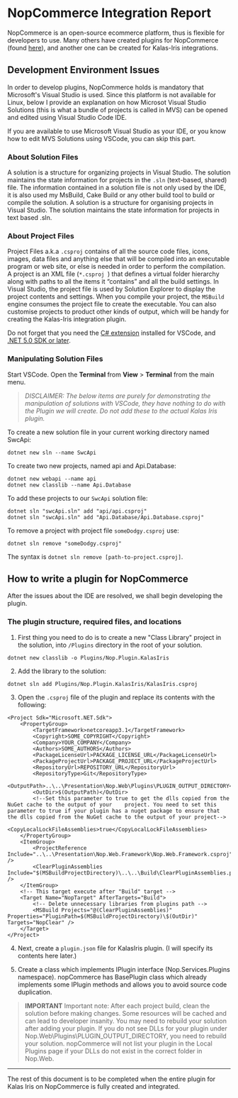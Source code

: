 # NopCommerce Integration Report
NopCommerce is an open-source ecommerce platform, thus is flexible for developers to use. Many others have created plugins for NopCommerce (found [here](https://www.nopcommerce.com/en/marketplace)), and another one can be created for Kalas-Iris integrations.

## Development Environment Issues
In order to develop plugins, NopCommerce holds is mandatory that Microsoft's Visual Studio is used. Since this platform is not available for Linux, below I provide an explanation on how Microsot Visual Studio Solutions (this is what a bundle of projects is called in MVS) can be opened and edited using Visual Studio Code IDE.

If you are available to use Microsoft Visual Studio as your IDE, or you know how to edit MVS Solutions using VSCode, you can skip this part.

### About Solution Files
A solution is a structure for organizing projects in Visual Studio. The solution maintains the state information for projects in the `.sln` (text-based, shared) file. The information contained in a solution file is not only used by the IDE,  it is also used my MsBuild, Cake Build or any other build tool to build or compile the solution. A solution is a structure for organising projects in Visual Studio. The solution maintains the state information for projects in text based .sln.

### About Project Files
Project Files a.k.a `.csproj` contains of all the source code files, icons, images, data files and anything else that will be compiled into an executable program or web site, or else is needed in order to perform the compilation. A project is an XML file (`*.csproj `) that defines a virtual folder hierarchy along with paths to all the items it “contains” and all the build settings. In Visual Studio, the project file is used by Solution Explorer to display the project contents and settings. When you compile your project, the `MSBuild` engine consumes the project file to create the executable. You can also customise projects to product other kinds of output, which will be handy for creating the Kalas-Iris integration plugin.

Do not forget that you need the [C# extension](https://marketplace.visualstudio.com/items?itemName=ms-dotnettools.csharp) installed for VSCode, and [.NET 5.0 SDK or later](https://dotnet.microsoft.com/download).

### Manipulating Solution Files
Start VSCode. Open the **Terminal** from **View** > **Terminal** from the main menu.

> *DISCLAIMER: The below items are purely for demonstrating the manipulation of solutions with VSCode, they have nothing to do with the Plugin we will create. Do not add these to the actual Kalas Iris plugin.*

To create a new solution file in your current working directory named SwcApi:
```shell
dotnet new sln --name SwcApi
```

To create two new projects, named api and Api.Database:
```shell
dotnet new webapi --name api
dotnet new classlib --name Api.Database
```

To add these projects to our `SwcApi` solution file:
```shell
dotnet sln "swcApi.sln" add "api/api.csproj"
dotnet sln "swcApi.sln" add "Api.Database/Api.Database.csproj"
```

To remove a project with project file `someDodgy.csproj` use:
```shell
dotnet sln remove "someDodgy.csproj"
```
The syntax is `dotnet sln remove [path-to-project.csproj]`.

## How to write a plugin for NopCommerce
After the issues about the IDE are resolved, we shall begin developing the plugin. 

### The plugin structure, required files, and locations
1. First thing you need to do is to create a new "Class Library" project in the solution, into `/Plugins` directory in the root of your solution.
```.NET Core CLI
dotnet new classlib -o Plugins/Nop.Plugin.KalasIris
```

2. Add the library to the solution:
```.NET Core CLI
dotnet sln add Plugins/Nop.Plugin.KalasIris/KalasIris.csproj
```

3. Open the `.csproj` file of the plugin and replace its contents with the following:
```
<Project Sdk="Microsoft.NET.Sdk">
    <PropertyGroup>
        <TargetFramework>netcoreapp3.1</TargetFramework>
        <Copyright>SOME_COPYRIGHT</Copyright>
        <Company>YOUR_COMPANY</Company>
        <Authors>SOME_AUTHORS</Authors>
        <PackageLicenseUrl>PACKAGE_LICENSE_URL</PackageLicenseUrl>
        <PackageProjectUrl>PACKAGE_PROJECT_URL</PackageProjectUrl>
        <RepositoryUrl>REPOSITORY_URL</RepositoryUrl>
        <RepositoryType>Git</RepositoryType>
        <OutputPath>..\..\Presentation\Nop.Web\Plugins\PLUGIN_OUTPUT_DIRECTORY</OutputPath>
        <OutDir>$(OutputPath)</OutDir>
        <!--Set this parameter to true to get the dlls copied from the NuGet cache to the output of your    project. You need to set this parameter to true if your plugin has a nuget package to ensure that   the dlls copied from the NuGet cache to the output of your project-->
        <CopyLocalLockFileAssemblies>true</CopyLocalLockFileAssemblies>
    </PropertyGroup>
    <ItemGroup>
        <ProjectReference Include="..\..\Presentation\Nop.Web.Framework\Nop.Web.Framework.csproj" />
        <ClearPluginAssemblies Include="$(MSBuildProjectDirectory)\..\..\Build\ClearPluginAssemblies.proj" />
    </ItemGroup>
    <!-- This target execute after "Build" target -->
    <Target Name="NopTarget" AfterTargets="Build">
        <!-- Delete unnecessary libraries from plugins path -->
        <MSBuild Projects="@(ClearPluginAssemblies)" Properties="PluginPath=$(MSBuildProjectDirectory)\$(OutDir)" Targets="NopClear" />
    </Target>
</Project>
```

4. Next, create a `plugin.json` file for KalasIris plugin. (I will specify its contents here later.)

5. Create a class which implements IPlugin interface (Nop.Services.Plugins namespace). nopCommerce has BasePlugin class which already implements some IPlugin methods and allows you to avoid source code duplication. 

> **IMPORTANT** Important note: After each project build, clean the solution before making changes. Some resources will be cached and can lead to developer insanity.
> You may need to rebuild your solution after adding your plugin. If you do not see DLLs for your plugin under Nop.Web\Plugins\PLUGIN_OUTPUT_DIRECTORY, you need to rebuild your solution. nopCommerce will not list your plugin in the Local Plugins page if your DLLs do not exist in the correct folder in Nop.Web.

____________________________________________________________________________


The rest of this document is to be completed when the entire plugin for Kalas Iris on NopCommerce is fully created and integrated.